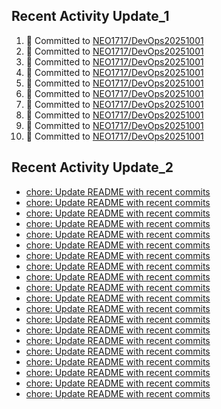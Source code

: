 
## Recent Activity Update_1
<!--START_SECTION:activity-->
1. 🚀 Committed to [NEO1717/DevOps20251001](https://github.com/NEO1717/DevOps20251001/commit/0ac1f0775ccead4b56ffc997051807629fc83088)
2. 🚀 Committed to [NEO1717/DevOps20251001](https://github.com/NEO1717/DevOps20251001/commit/633b3a770d61edc200e0ace098921dd0f3a6aabc)
3. 🚀 Committed to [NEO1717/DevOps20251001](https://github.com/NEO1717/DevOps20251001/commit/6a97543097d0046e33921731857ec346f892e585)
4. 🚀 Committed to [NEO1717/DevOps20251001](https://github.com/NEO1717/DevOps20251001/commit/e481c12f79a6d4c21ee01b93e9d16cff2ba0ebb6)
5. 🚀 Committed to [NEO1717/DevOps20251001](https://github.com/NEO1717/DevOps20251001/commit/4aa69040b353b0ef79ab8e750fe55bd63d195b9f)
6. 🚀 Committed to [NEO1717/DevOps20251001](https://github.com/NEO1717/DevOps20251001/commit/b693e749606de86e4f6174a7f3666c996707cb7e)
7. 🚀 Committed to [NEO1717/DevOps20251001](https://github.com/NEO1717/DevOps20251001/commit/f6f07a4db967642b76177490f009c4a5919d2ee8)
8. 🚀 Committed to [NEO1717/DevOps20251001](https://github.com/NEO1717/DevOps20251001/commit/c5dc56359acbfb163f1435d0261ec27ca9ab76c8)
9. 🚀 Committed to [NEO1717/DevOps20251001](https://github.com/NEO1717/DevOps20251001/commit/2e3c9db9b9b3e5a774fa670191cb57821bfb726a)
10. 🚀 Committed to [NEO1717/DevOps20251001](https://github.com/NEO1717/DevOps20251001/commit/20b83714bcc5058d05d12837cf7f50226f5af2d0)
<!--END_SECTION:activity-->



## Recent Activity Update_2
<!-- LATEST_COMMITS:START -->
- [chore: Update README with recent commits](https://github.com/NEO1717/DevOps20251001/commit/ba14ed708e26fd916704611d09a498ef3d008eca)
- [chore: Update README with recent commits](https://github.com/NEO1717/DevOps20251001/commit/2225fef9bdecb55c8930bbf84d181566a55ae6a6)
- [chore: Update README with recent commits](https://github.com/NEO1717/DevOps20251001/commit/8bb3b237f06c7a9c88b3be5613eb2d8c5171e77e)
- [chore: Update README with recent commits](https://github.com/NEO1717/DevOps20251001/commit/6c1cb6917332a4913c6098956560798bf4e223b0)
- [chore: Update README with recent commits](https://github.com/NEO1717/DevOps20251001/commit/f5f9bb7114ad03c44fb295129a152f84bd3cd578)
- [chore: Update README with recent commits](https://github.com/NEO1717/DevOps20251001/commit/a7affedaf47ff6ca914a079000fd60fea354f5a5)
- [chore: Update README with recent commits](https://github.com/NEO1717/DevOps20251001/commit/33c2201e269bbd209d2146dbf21d66c8ba5bf5c5)
- [chore: Update README with recent commits](https://github.com/NEO1717/DevOps20251001/commit/0c96008c0022d92a8bad684693d20dd4c159f190)
- [chore: Update README with recent commits](https://github.com/NEO1717/DevOps20251001/commit/3322d307fc91874eec61604cd977cea16c63af88)
- [chore: Update README with recent commits](https://github.com/NEO1717/DevOps20251001/commit/0f26b0280f7869e783f3f72f03f9c30ed016996c)
- [chore: Update README with recent commits](https://github.com/NEO1717/DevOps20251001/commit/e697c092433c6d9018db5cb3b16986f3f13cdeab)
- [chore: Update README with recent commits](https://github.com/NEO1717/DevOps20251001/commit/0ee957815e28794ac56875880475a225b5b239ff)
- [chore: Update README with recent commits](https://github.com/NEO1717/DevOps20251001/commit/b43b56912728d106217d0dc6eadffc676113aecd)
- [chore: Update README with recent commits](https://github.com/NEO1717/DevOps20251001/commit/7aa28395106becd08e0a92924a1ef3cc9dff7b87)
- [chore: Update README with recent commits](https://github.com/NEO1717/DevOps20251001/commit/d98ccc32e8a0dcf16c327e54c8f670df24098d59)
- [chore: Update README with recent commits](https://github.com/NEO1717/DevOps20251001/commit/607939d73fc749c507ea5f31b15567fe165a537e)
- [chore: Update README with recent commits](https://github.com/NEO1717/DevOps20251001/commit/7e39dd3513e318c5fad1e2e9410d6d43b1575592)
- [chore: Update README with recent commits](https://github.com/NEO1717/DevOps20251001/commit/519c3a9a83e91950aa71a0085c9d254d9a65ca62)
- [chore: Update README with recent commits](https://github.com/NEO1717/DevOps20251001/commit/478ba4ce7909886bd8a44a204de44235fec5681a)
- [chore: Update README with recent commits](https://github.com/NEO1717/DevOps20251001/commit/c5f8059e7fb844e30965c46a4d4652e449b533a1)
<!-- LATEST_COMMITS:END -->


